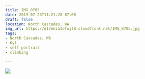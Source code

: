 ```yaml
---
title: IMG_0705
date: 2019-07-23T11:21:28-07:00
draft: false
location: North Cascades, WA
img_url: https://d17enza3bfujl8.cloudfront.net/IMG_0705.jpg
tags:
- North Cascades, WA
- Kyl
- self portrait
- climbing

---
```


![](https://d17enza3bfujl8.cloudfront.net/IMG_0705.jpg)

